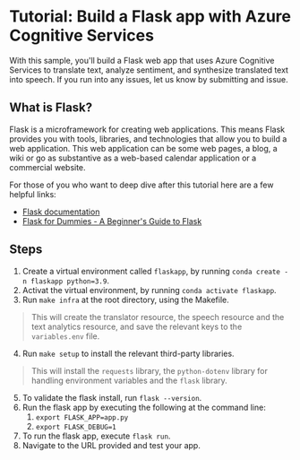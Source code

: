 # Tutorial: Build a Flask app with Azure Cognitive Services

With this sample, you'll build a Flask web app that uses Azure Cognitive Services to translate text, analyze sentiment, and synthesize translated text into speech. If you run into any issues, let us know by submitting and issue.

## What is Flask?

Flask is a microframework for creating web applications. This means Flask provides you with tools, libraries, and technologies that allow you to build a web application. This web application can be some web pages, a blog, a wiki or go as substantive as a web-based calendar application or a commercial website.

For those of you who want to deep dive after this tutorial here are a few helpful links:

* [Flask documentation](http://flask.pocoo.org/)
* [Flask for Dummies - A Beginner's Guide to Flask](https://codeburst.io/flask-for-dummies-a-beginners-guide-to-flask-part-uno-53aec6afc5b1)
## Steps
1. Create a virtual environment called `flaskapp`, by running `conda create -n flaskapp python=3.9`.
2. Activat the virtual environment, by running `conda activate flaskapp`.
3. Run `make infra` at the root directory, using the Makefile.
> This will create the translator resource, the speech resource and the text analytics resource, and save the
relevant keys to the `variables.env` file.
4. Run `make setup` to install the relevant third-party libraries.
> This will install the `requests` library, the `python-dotenv` library for handling environment variables and the `flask` library.
5. To validate the flask install, run `flask --version`.
6. Run the flask app by executing the following at the command line:
	1. `export FLASK_APP=app.py`
	2. `export FLASK_DEBUG=1`
7. To run the flask app, execute `flask run`.
8. Navigate to the URL provided and test your app.

